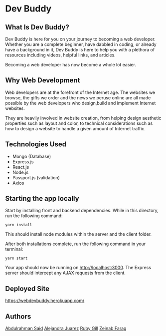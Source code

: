 # Dev Buddy

## What Is Dev Buddy?

Dev Buddy is here for you on your journey to becoming a web developer. Whether you are a complete beginner, have dabbled in coding, or already have a background in it, Dev Buddy is here to help you with a plethora of resources including videos, helpful links, and articles.

Becoming a web developer has now become a whole lot easier.

## Why Web Development

Web developers are at the forefront of the Internet age. The websites we browse, the gifts we order and the news we peruse online are all made possible by the web developers who design,build and implement Internet websites.

They are heavily involved in website creation, from helping design aesthetic properties such as layout and color, to technical considerations such as how to design a website to handle a given amount of Internet traffic.

## Technologies Used

- Mongo (Database)
- Express.js
- React.js
- Node.js
- Passport.js (validation)
- Axios

## Starting the app locally

Start by installing front and backend dependencies. While in this directory, run the following command:

```
yarn install
```

This should install node modules within the server and the client folder.

After both installations complete, run the following command in your terminal:

```
yarn start
```

Your app should now be running on <http://localhost:3000>. The Express server should intercept any AJAX requests from the client.

## Deployed Site

https://webdevbuddy.herokuapp.com/

## Authors

[Abdulrahman Said](https://github.com/AbdulSaid)
[Alejandra Juarez](https://github.com/alejuarez)
[Ruby Gill](https://github.com/Rubyrgill)
[Zeinab Farag](https://github.com/zeinabfarag)
